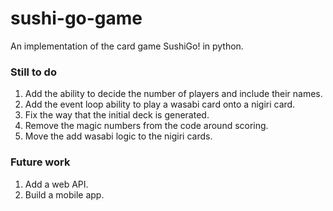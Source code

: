 # sushi-go-game
An implementation of the card game SushiGo! in python.

### Still to do
1. Add the ability to decide the number of players and include their names.  
2. Add the event loop ability to play a wasabi card onto a nigiri card.  
3. Fix the way that the initial deck is generated.  
4. Remove the magic numbers from the code around scoring.  
5. Move the add wasabi logic to the nigiri cards.  

### Future work
1. Add a web API.  
2. Build a mobile app.  
